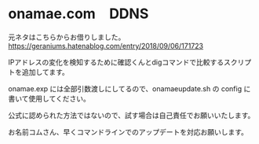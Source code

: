 # onamae.com　DDNS 

元ネタはこちらからお借りしました。　https://geraniums.hatenablog.com/entry/2018/09/06/171723

IPアドレスの変化を検知するために確認くんとdigコマンドで比較するスクリプトを追加してます。

onamae.exp には全部引数渡しにしてるので、onamaeupdate.sh の config に書いて使用してください。


公式に認められた方法ではないので、試す場合は自己責任でお願いいたします。

お名前コムさん、早くコマンドラインでのアップデートを対応お願いします。
